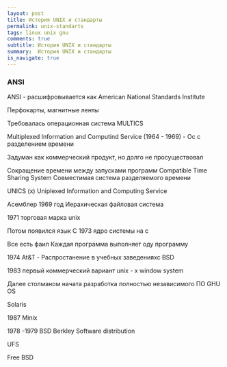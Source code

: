 ```yaml
---
layout: post
title: История UNIX и стандарты
permalink: unix-standarts
tags: linux unix gnu
comments: true
subtitle: История UNIX и стандарты
summary:  История UNIX и стандарты
is_navigate: true
---
```


### ANSI

ANSI - расшифровывается как American National Standards Institute

Перфокарты, магнитные ленты

Требовалась операционная система
MULTICS

Multiplexed Information and Computind Service (1964 - 1969) - Ос с разделением времени

Задуман как коммерческий продукт, но долго не просуществовал

Сокращение времени между запусками программ
Compatible Time Sharing System
Совместимая система разделяемого времени

UNICS (x)
Uniplexed Information and Computing Service

Асемблер 1969 год Иерахическая файловая система

1971 торговая марка unix

Потом появился язык С 1973 ядро системы на с

Все есть фаил
Каждая программа выполняет оду программу

1974 At&T - Распростанение в учебных заведенияхс BSD

1983 первый коммерческий вариант unix - x window system

Далее столманом начата разработка полностью независимого ПО GHU OS

Solaris

1987 Minix

1978 -1979
BSD Berkley Software distribution

UFS

Free BSD